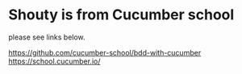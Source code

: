 # Shouty is from Cucumber school

please see links below.

https://github.com/cucumber-school/bdd-with-cucumber
https://school.cucumber.io/

